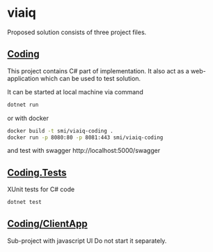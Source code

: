 # viaiq

Proposed solution consists of three project files.

## [Coding](./Coding)

This project contains C# part of implementation. It also act as a web-application which can be used to test solution.

It can be started at local machine via command
```bash
dotnet run
```

or with docker
```bash
docker build -t smi/viaiq-coding .
docker run -p 8080:80 -p 8081:443 smi/viaiq-coding
```

and test with swagger
http://localhost:5000/swagger
## [Coding.Tests](./Coding.Tests)

XUnit tests for C# code
```bash
dotnet test
```
## [Coding/ClientApp](./Coding/ClientApp)

Sub-project with javascript UI Do not start it separately.
